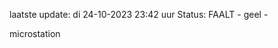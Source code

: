 laatste update: 
di 24-10-2023 23:42   uur 
Status: FAALT - geel - 
<div class="service Y">microstation</div>